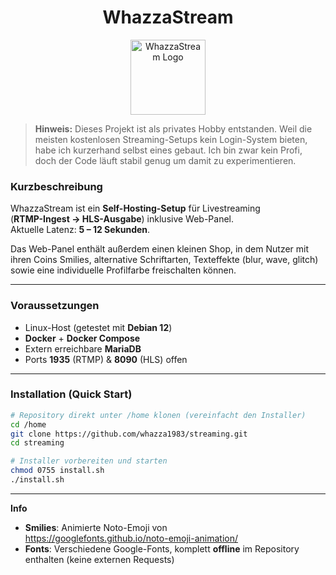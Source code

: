 <h1 align="center">WhazzaStream</h1>

<p align="center">
  <img src="https://whazza.de/online_sachen/images/github/whazzastream.png"
       alt="WhazzaStream Logo" width="120"/>
</p>

> **Hinweis:** Dieses Projekt ist als privates Hobby entstanden.
> Weil die meisten kostenlosen Streaming-Setups kein Login-System bieten, habe ich kurzerhand selbst eines gebaut.
> Ich bin zwar kein Profi, doch der Code läuft stabil genug um damit zu experimentieren.

### Kurzbeschreibung
WhazzaStream ist ein **Self-Hosting-Setup** für Livestreaming  
(**RTMP-Ingest → HLS-Ausgabe**) inklusive Web-Panel.  
Aktuelle Latenz: **5 – 12 Sekunden**.

Das Web-Panel enthält außerdem einen kleinen Shop, in dem Nutzer mit ihren Coins Smilies, alternative Schriftarten, Texteffekte (blur, wave, glitch) sowie eine individuelle Profilfarbe freischalten können.

---

### Voraussetzungen
- Linux-Host (getestet mit **Debian 12**)  
- **Docker** + **Docker Compose**  
- Extern erreichbare **MariaDB**  
- Ports **1935** (RTMP) & **8090** (HLS) offen

---

### Installation (Quick Start)
```bash
# Repository direkt unter /home klonen (vereinfacht den Installer)
cd /home
git clone https://github.com/whazza1983/streaming.git
cd streaming

# Installer vorbereiten und starten
chmod 0755 install.sh
./install.sh

```

---

**Info**

- **Smilies**: Animierte Noto-Emoji von  
  <https://googlefonts.github.io/noto-emoji-animation/>
- **Fonts**: Verschiedene Google-Fonts, komplett **offline** im Repository enthalten (keine externen Requests)
